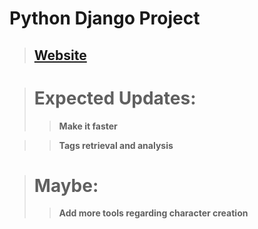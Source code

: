 # Python Django Project

> ## [Website](https://www.svdc.pythonanywhere.com)

> # Expected Updates:
> > **Make it faster**

> > **Tags retrieval and analysis**

> # Maybe:
> > **Add more tools regarding character creation**

